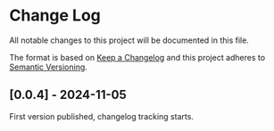 # Change Log

All notable changes to this project will be documented in this file.

The format is based on [Keep a Changelog](https://keepachangelog.com/)
and this project adheres to [Semantic Versioning](https://semver.org/).


## [0.0.4] - 2024-11-05

First version published, changelog tracking starts.
